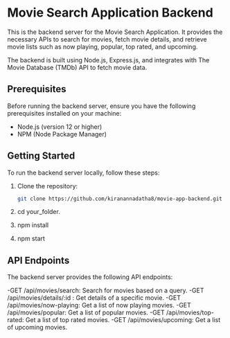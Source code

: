 # Movie Search Application Backend

This is the backend server for the Movie Search Application. It provides the necessary APIs to search for movies, fetch movie details, and retrieve movie lists such as now playing, popular, top rated, and upcoming.

The backend is built using Node.js, Express.js, and integrates with The Movie Database (TMDb) API to fetch movie data.

## Prerequisites

Before running the backend server, ensure you have the following prerequisites installed on your machine:

- Node.js (version 12 or higher)
- NPM (Node Package Manager)

## Getting Started

To run the backend server locally, follow these steps:

1. Clone the repository:

   ```bash
   git clone https://github.com/kiranannadatha8/movie-app-backend.git

2. cd your_folder.
3. npm install
4. npm start


## API Endpoints
The backend server provides the following API endpoints:

-GET /api/movies/search: Search for movies based on a query.
-GET /api/movies/details/:id : Get details of a specific movie.
-GET /api/movies/now-playing: Get a list of now playing movies.
-GET /api/movies/popular: Get a list of popular movies.
-GET /api/movies/top-rated: Get a list of top rated movies.
-GET /api/movies/upcoming: Get a list of upcoming movies.
